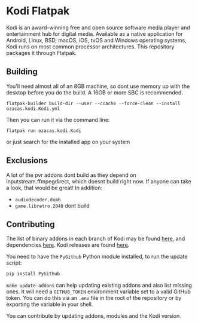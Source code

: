 # Kodi Flatpak

Kodi is an award-winning free and open source software media player and
entertainment hub for digital media. Available as a native application for
Android, Linux, BSD, macOS, iOS, tvOS and Windows operating systems, Kodi runs
on most common processor architectures. This repository packages it through
Flatpak.

## Building

You'll need almost all of an 8GB machine, so dont use memory up with the desktop before you do the build. A 16GB or more SBC is recommended.

```
flatpak-builder build-dir --user --ccache --force-clean --install ozacas.kodi.Kodi.yml
```

Then you can run it via the command line:

```
flatpak run ozacas.kodi.Kodi
```

or just search for the installed app on your system

## Exclusions

A lot of the pvr addons dont build as they depend on inputstream.ffmpegdirect, which doesnt build right now.
If anyone can take a look, that would be great! In addition:

- `audiodecoder.dumb`
- `game.libretro.2048`
dont build

## Contributing

The list of binary addons in each branch of Kodi may be found
[here](https://github.com/xbmc/repo-binary-addons/), and dependencies
[here](https://github.com/xbmc/xbmc/tree/master/tools/depends/target). Kodi
releases are found [here](https://github.com/xbmc/xbmc/releases).

You need to have the `PyGithub` Python module installed, to run the update script:

```sh
pip install PyGithub
```

`make update-addons` can help updating existing addons and also list missing ones. It will need a `GITHUB_TOKEN` environment variable set to a valid GitHub token. You can do this via an `.env` file in the root of the repository or by exporting the variable in your shell.

You can contribute by updating addons, modules and the Kodi version.
